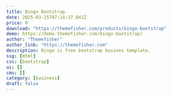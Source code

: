 ```yaml
---
title: Bingo Bootstrap
date: 2025-03-25T07:14:17.841Z
price: 0
download: "https://themefisher.com/products/bingo-bootstrap"
demo: https://demo.themefisher.com/bingo-bootstrap/
author: "Themefisher"
author_link: "https://themefisher.com"
description: Bingo is free bootstrap busines template.
ssg: [Html]
css: [bootstrap]
ui: []
cms: []
category: [business]
draft: false
---
```

